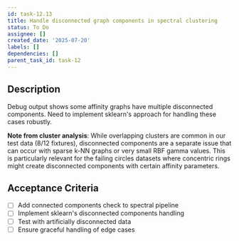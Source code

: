 ```yaml
---
id: task-12.13
title: Handle disconnected graph components in spectral clustering
status: To Do
assignee: []
created_date: '2025-07-20'
labels: []
dependencies: []
parent_task_id: task-12
---
```


## Description

Debug output shows some affinity graphs have multiple disconnected components. Need to implement sklearn's approach for handling these cases robustly.

**Note from cluster analysis**: While overlapping clusters are common in our test data (8/12 fixtures), disconnected components are a separate issue that can occur with sparse k-NN graphs or very small RBF gamma values. This is particularly relevant for the failing circles datasets where concentric rings might create disconnected components with certain affinity parameters.

## Acceptance Criteria

- [ ] Add connected components check to spectral pipeline
- [ ] Implement sklearn's disconnected components handling
- [ ] Test with artificially disconnected data
- [ ] Ensure graceful handling of edge cases
